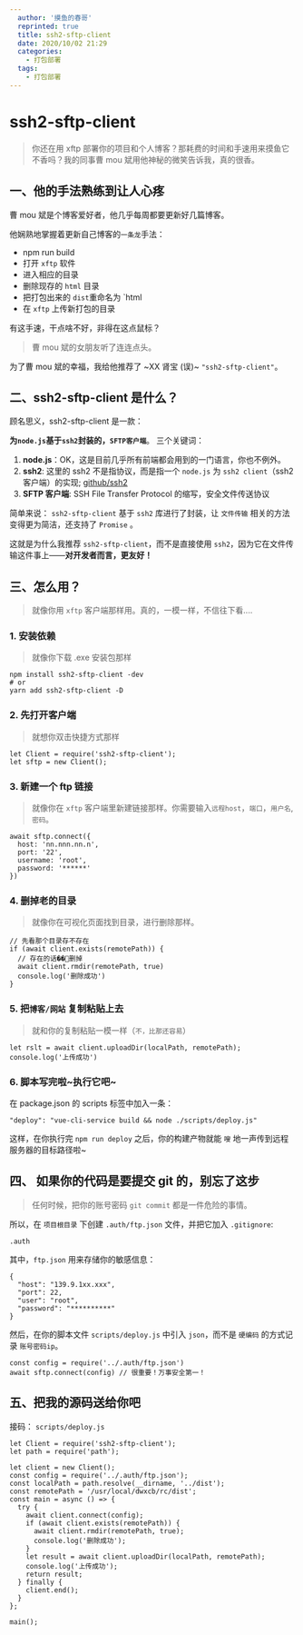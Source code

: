 ```yaml
---
  author: '摸鱼的春哥'
  reprinted: true
  title: ssh2-sftp-client
  date: 2020/10/02 21:29
  categories:
    - 打包部署
  tags:
    - 打包部署
---
```


<BackTop />

# ssh2-sftp-client

> 你还在用 xftp 部署你的项目和个人博客？那耗费的时间和手速用来摸鱼它不香吗？我的同事曹 mou 斌用他神秘的微笑告诉我，真的很香。

## 一、他的手法熟练到让人心疼

曹 mou 斌是个博客爱好者，他几乎每周都要更新好几篇博客。

他娴熟地掌握着更新自己博客的`一条龙`手法：

- npm run build
- 打开 `xftp` 软件
- 进入相应的目录
- 删除现存的 `html` 目录
- 把打包出来的 `dist`重命名为 `html
- 在 `xftp` 上传新打包的目录

有这手速，干点啥不好，非得在这点鼠标？

> 曹 mou 斌的女朋友听了连连点头。

为了曹 mou 斌的幸福，我给他推荐了 ~XX 肾宝 (误)~ `"ssh2-sftp-client"`。

## 二、ssh2-sftp-client 是什么？

顾名思义，ssh2-sftp-client 是一款：

**为`node.js`基于`ssh2`封装的，`SFTP客户端`**。
三个关键词：

1. **node.js**：OK，这是目前几乎所有前端都会用到的一门语言，你也不例外。
2. **ssh2**: 这里的 ssh2 不是指协议，而是指一个 `node.js` 为 `ssh2 client`（ssh2 客户端）的实现; [github/ssh2](https://link.juejin.cn/?target=https%3A%2F%2Fgithub.com%2Fmscdex%2Fssh2 'https://github.com/mscdex/ssh2')
3. **SFTP 客户端**: SSH File Transfer Protocol 的缩写，安全文件传送协议

简单来说：
`ssh2-sftp-client` 基于 `ssh2` 库进行了封装，让 `文件传输` 相关的方法变得更为简洁，还支持了 `Promise` 。

这就是为什么我推荐 `ssh2-sftp-client`，而不是直接使用 `ssh2`，因为它在文件传输这件事上——**对开发者而言，更友好！**

## 三、怎么用？

> 就像你用 `xftp` 客户端那样用。真的，一模一样，不信往下看....

### 1. 安装依赖

> 就像你下载 .exe 安装包那样

```
npm install ssh2-sftp-client -dev
# or
yarn add ssh2-sftp-client -D
```

### 2. 先打开客户端

> 就想你双击快捷方式那样

```
let Client = require('ssh2-sftp-client');
let sftp = new Client();
```

### 3. 新建一个 ftp 链接

> 就像你在 `xftp` 客户端里新建链接那样。你需要输入`远程host`，`端口`，`用户名`,`密码`。

```
await sftp.connect({
  host: 'nn.nnn.nn.n',
  port: '22',
  username: 'root',
  password: '******'
})
```

### 4. 删掉老的目录

> 就像你在可视化页面找到目录，进行删除那样。

```
// 先看那个目录存不存在
if (await client.exists(remotePath)) {
  // 存在的话��👴删掉
  await client.rmdir(remotePath, true)
  console.log('删除成功')
}
```

### 5. 把`博客/网站` 复制粘贴上去

> 就和你的复制粘贴一模一样（`不，比那还容易`）

```
let rslt = await client.uploadDir(localPath, remotePath);
console.log('上传成功')
```

### 6. 脚本写完啦~执行它吧~

在 package.json 的 scripts 标签中加入一条：

```
"deploy": "vue-cli-service build && node ./scripts/deploy.js"
```

这样，在你执行完 `npm run deploy` 之后，你的构建产物就能 `嗖` 地一声传到远程服务器的目标路径啦~

## 四、 如果你的代码是要提交 git 的，别忘了这步

> 任何时候，把你的账号密码 `git commit` 都是一件危险的事情。

所以，在 `项目根目录` 下创建 `.auth/ftp.json` 文件，并把它加入 `.gitignore`:

```
.auth
```

其中，`ftp.json` 用来存储你的敏感信息：

```
{
  "host": "139.9.1xx.xxx",
  "port": 22,
  "user": "root",
  "password": "**********"
}
```

然后，在你的脚本文件 `scripts/deploy.js` 中引入 `json`，而不是 `硬编码` 的方式记录 `账号密码ip`。

```
const config = require('../.auth/ftp.json')
await sftp.connect(config) // 很重要！万事安全第一！
```

## 五、把我的源码送给你吧

接码：
`scripts/deploy.js`

```
let Client = require('ssh2-sftp-client');
let path = require('path');

let client = new Client();
const config = require('../.auth/ftp.json');
const localPath = path.resolve(__dirname, '../dist');
const remotePath = '/usr/local/dwxcb/rc/dist';
const main = async () => {
  try {
    await client.connect(config);
    if (await client.exists(remotePath)) {
      await client.rmdir(remotePath, true);
      console.log('删除成功');
    }
    let result = await client.uploadDir(localPath, remotePath);
    console.log('上传成功');
    return result;
  } finally {
    client.end();
  }
};

main();
```
